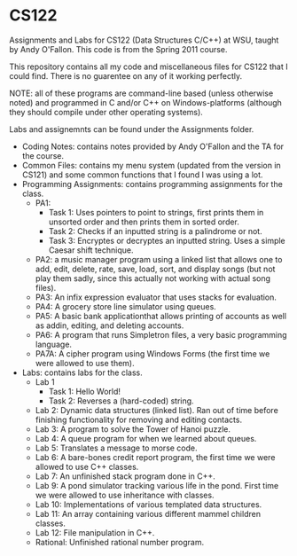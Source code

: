 # CS122
Assignments and Labs for CS122 (Data Structures C/C++) at WSU, taught by Andy O'Fallon. This code is from the Spring 2011 course.

This repository contains all my code and miscellaneous files for CS122 that I could find. There is no guarentee on any of it working perfectly.

NOTE: all of these programs are command-line based (unless otherwise noted) and programmed in C and/or C++ on Windows-platforms (although they should compile under other operating systems).

Labs and assignemnts can be found under the Assignments folder.
- Coding Notes: contains notes provided by Andy O'Fallon and the TA for the course.
- Common Files: contains my menu system (updated from the version in CS121) and some common functions that I found I was using a lot.
- Programming Assignments: contains programming assignments for the class.
  - PA1: 
    - Task 1: Uses pointers to point to strings, first prints them in unsorted order and then prints them in sorted order.
    - Task 2: Checks if an inputted string is a palindrome or not.
    - Task 3: Encryptes or decryptes an inputted string. Uses a simple Caesar shift technique.
  - PA2: a music manager program using a linked list that allows one to add, edit, delete, rate, save, load, sort, and display songs (but not play them sadly, since this actually not working with actual song files).
  - PA3: An infix expression evaluator that uses stacks for evaluation.
  - PA4: A grocery store line simulator using queues.
  - PA5: A basic bank applicationthat allows printing of accounts as well as addin, editing, and deleting accounts.
  - PA6: A program that runs Simpletron files, a very basic programming language.
  - PA7A: A cipher program using Windows Forms (the first time we were allowed to use them).
- Labs: contains labs for the class.
  - Lab 1
    - Task 1: Hello World!
    - Task 2: Reverses a (hard-coded) string.
  - Lab 2: Dynamic data structures (linked list). Ran out of time before finishing functionality for removing and editing contacts.
  - Lab 3: A program to solve the Tower of Hanoi puzzle.
  - Lab 4: A queue program for when we learned about queues.
  - Lab 5: Translates a message to morse code.
  - Lab 6: A bare-bones credit report program, the first time we were allowed to use C++ classes.
  - Lab 7: An unfinished stack program done in C++.
  - Lab 9: A pond simulator tracking various life in the pond. First time we were allowed to use inheritance with classes. 
  - Lab 10: Implementations of various templated data structures.
  - Lab 11: An array containing various different mammel children classes.
  - Lab 12: File manipulation in C++.
  - Rational: Unfinished rational number program.
